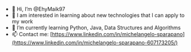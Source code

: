 - 👋 Hi, I’m @EhyMaik97
- 👀 I am interested in learning about new technologies that I can apply to my work
- 🌱 I’m currently learning Python, Java, Data Structures and Algorithms
- 📫 Contact me: [https://www.linkedin.com/in/michelangelo-sparapano](https://www.linkedin.com/in/michelangelo-sparapano-607173205/)

<!---
EhyMaik97/EhyMaik97 is a ✨ special ✨ repository because its `README.md` (this file) appears on your GitHub profile.
You can click the Preview link to take a look at your changes.
--->
